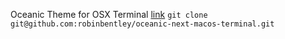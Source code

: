 Oceanic Theme for OSX Terminal [link](https://github.com/robinbentley/oceanic-next-macos-terminal)
`git clone git@github.com:robinbentley/oceanic-next-macos-terminal.git`
